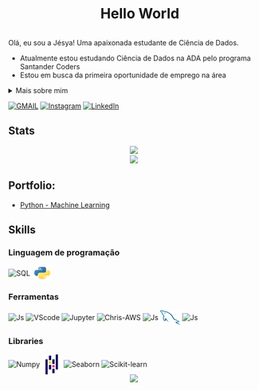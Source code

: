 <!--título-->
<div id="user-content-toc">
  <ul align="center">
    <summary><h1 style="display: inline-block">Hello World</h1></summary>
</div>



Olá, eu sou a Jésya! Uma apaixonada estudante de Ciência de Dados.
- Atualmente estou estudando Ciência de Dados na ADA pelo programa Santander Coders
- Estou em busca da primeira oportunidade de emprego na área

<!-- Dropdown -->
<details>
  <summary> Mais sobre mim</summary>

- Tenho 29 anos e atualmente moro em Pernambuco, porém estou aberta a oportunidades que envolvam mudança de localidade.
- Possuo experiência em SQL, Python, Análise e Visualização de Dados e Machine Learning.
- Além disso, sou graduada em Engenharia Civil pela UFPE e acumulei experiência como Gerente de Projetos, o que me proporcionou o desenvolvimento de habilidades essenciais, como comunicação eficaz, gestão de equipes e capacidade de adaptação e analítica.
- Sou altamente focada e estou constantemente em busca de oportunidades para aprimorar meu conhecimento.
</details>

<!-- Links -->
[![GMAIL](https://img.shields.io/badge/Gmail-D14836?style=for-the-badge&logo=gmail&logoColor=white)](mailto:jesyav.delima@gmail.com)
[![Instagram](https://img.shields.io/badge/Instagram-E4405F?style=for-the-badge&logo=instagram&logoColor=white)](https://www.instagram.com/jesyavl/)
[![LinkedIn](https://img.shields.io/badge/LinkedIn-0077B5?style=for-the-badge&logo=linkedin&logoColor=white)](https://www.linkedin.com/in/jesyadelima/)

## Stats
<!-- GithubStats -->
<div align="center">
  
![](https://github-readme-stats.vercel.app/api?username=jesyavl&theme=react&hide_border=false&include_all_commits=true&count_private=true)<br/>
![](https://github-readme-streak-stats.herokuapp.com/?user=jesyavl&theme=react&hide_border=false)<br/>

</div>

<!-- Portfolio -->
## Portfolio:
- [Python - Machine Learning](https://github.com/jesyavl/ML01_telecon_churn)

## Skills
<!-- Skills: Linguagem de programação -->
  <div style="flex-basis: 48%;">
    <h3>Linguagem de programação</h3>
    <img align="center" alt="SQL" height="30" width="35" 
src="https://github.com/jesyavl/jesyavl/assets/159136515/55a50ca9-38ad-40d5-b230-1afefce813b4">
    <img align="center" alt="Python" height="30" width="40" src="https://raw.githubusercontent.com/devicons/devicon/master/icons/python/python-original.svg">

  </div>
  

  <!-- Skills: Ferramentas -->
  <div style="flex-basis: 48%;">
    <h3>Ferramentas</h3>
    <img align="center" alt="Js" height="30" width="40" src="https://upload.wikimedia.org/wikipedia/commons/c/cf/New_Power_BI_Logo.svg">
    <img align="center" alt="VScode" height="30" width="40" src="https://cdn.jsdelivr.net/gh/devicons/devicon/icons/vscode/vscode-original.svg">
    <img align="center" alt="Jupyter" height="30" width="40" src="https://cdn.jsdelivr.net/gh/devicons/devicon/icons/jupyter/jupyter-original.svg">
    <img align="center" alt="Chris-AWS" height="30" width="40" src="https://cdn.jsdelivr.net/gh/devicons/devicon/icons/git/git-original.svg">
    <img align="center" alt="Js" height="30" width="32" src="https://github.com/jesyavl/jesyavl/assets/159136515/5e74fff1-6627-49ff-ac22-10f2578571e3">
    <img align="center" alt="Js" height="30" width="40" src="https://raw.githubusercontent.com/devicons/devicon/master/icons/mysql/mysql-original.svg">
    <img align="center" alt="Js" height="30" width="32" src="https://mailmeteor.com/logos/assets/PNG/Microsoft_Office_Excel_Logo_256px.png">
  </div>

  
  <!-- Skills: Bibliotecas -->
  <div style="flex-basis: 48%;">
    <h3>Libraries</h3>
    <img align="center" alt="Numpy" height="30" width="40" src="https://cdn.jsdelivr.net/gh/devicons/devicon/icons/numpy/numpy-original.svg">
    <img align="center" alt="Pandas" src="https://raw.githubusercontent.com/devicons/devicon/2ae2a900d2f041da66e950e4d48052658d850630/icons/pandas/pandas-original.svg" alt="pandas" width="40" height="40"/>
    <img align="center" alt="Seaborn" src="https://seaborn.pydata.org/_images/logo-mark-lightbg.svg" alt="seaborn" width="40" height="40"/>
    <img align="center" alt="Scikit-learn" src="https://upload.wikimedia.org/wikipedia/commons/0/05/Scikit_learn_logo_small.svg" alt="scikit_learn" width="40" height="40"/>
  </div>


<div align="center">
  <img src="https://visitor-badge.laobi.icu/badge?page_id=jesyavl.jesyavl&"  />
</div>


</div>

